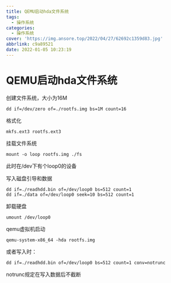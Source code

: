 ```yaml
---
title: QEMU启动hda文件系统
tags:
  - 操作系统
categories:
  - 操作系统
cover: 'https://img.ansore.top/2022/04/27/62692c1359d83.jpg'
abbrlink: c9a89521
date: 2022-01-05 10:23:19
---
```



# QEMU启动hda文件系统

创建文件系统，大小为16M

```
dd if=/dev/zero of=./rootfs.img bs=1M count=16
```

格式化

```
mkfs.ext3 rootfs.ext3
```

挂载文件系统

```
mount -o loop rootfs.img ./fs
```

此时在/dev下有个loop0的设备

写入磁盘引导和数据

```
dd if=./readhdd.bin of=/dev/loop0 bs=512 count=1
dd if=./data of=/dev/loop0 seek=10 bs=512 count=1
```

卸载硬盘

```
umount /dev/loop0
```

qemu虚拟机启动

```
qemu-system-x86_64 -hda rootfs.img
```

或者写入时：

```
dd if=./readhdd.bin of=/dev/loop0 bs=512 count=1 conv=notrunc
```

notrunc规定在写入数据后不截断
